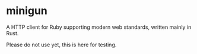 # minigun

A HTTP client for Ruby supporting modern web standards, written mainly in Rust.

Please do not use yet, this is here for testing.
